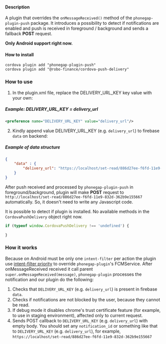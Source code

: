 #### Description

A plugin that overrides the ```onMessageReceived()``` method of the `phonegap-plugin-push` package.
It introduces a possibility to detect if notifications are enabled and push is received in foreground / background and sends a fallback **POST** request.

**Only Android support right now.**
#### How to install
```
cordova plugin add "phonegap-plugin-push"
cordova plugin add "@robo-finance/cordova-push-delivery"
```

### How to use

1. In the plugin.xml file, replace the DELIVERY_URL_KEY key value with your own:
##### Example: DELIVERY_URL_KEY = delivery_url
```xml
<preference name="DELIVERY_URL_KEY" value="delivery_url"/>
```
2. Kindly append value DELIVERY_URL_KEY (e.g. `delivery_url`) to firebase `data` on backend:
 
##### Example of data structure

```json
{
	"data" : {
		"delivery_url": "https://localhost/set-read/886d27ee-f6fd-11e9-832d-362b9e155667"
	}
}
```

After push received and processed by `phonegap-plugin-push` in foreground/background, plugin will make **POST** request to `http://localhost/set-read/886d27ee-f6fd-11e9-832d-362b9e155667` automatically.
So, it doesn't need to write any Javascript code.

It is possible to detect if plugin is installed. No available methods in the `CordovaPushDelivery` object right now.
```js
if (typeof window.CordovaPushDelivery !== 'undefined') {
    
}
```

### How it works
Because on Android must be only one `intent-filter` per action the plugin use  [intent-filter priority](https://developer.android.com/guide/topics/manifest/intent-filter-element#priority) to override `phonegap-plugin`'s FCMService.
After onMessageReceived received it call parent `super.onMessageReceived(message)`, `phonegap-plugin` processes the notification and our plugin do the following:
1. Checks that `DELIVERY_URL_KEY` (e.g. `delivery_url`) is present in firebase `data`.
2. Checks if notifications are not blocked by the user, because they cannot be read.
3. If debug mode it disables chrome's trust certificate feature (for example, to use in staging environment), affected only to current request.
4. Sends POST callback to `DELIVERY_URL_KEY` (e.g. `delivery_url`) with empty body. You should set any `notification_id` or something like that to `DELIVERY_URL_KEY` (e.g. `delivery_url`), for example, `https://localhost/set-read/886d27ee-f6fd-11e9-832d-362b9e155667`